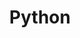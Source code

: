 ---
title: Python
code: PY
weight: 2000
menu:
    main:
        name: "Python"
        parent: "materie"
---